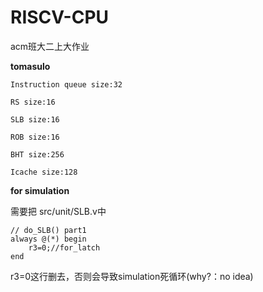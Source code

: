 # RISCV-CPU

acm班大二上大作业



**tomasulo** 

`Instruction queue size:32` 

`RS size:16` 

`SLB size:16` 

`ROB size:16` 

`BHT size:256` 

`Icache size:128` 





**for simulation** 

需要把 src/unit/SLB.v中 

```
// do_SLB() part1
always @(*) begin
	r3=0;//for_latch
end
```

r3=0这行删去，否则会导致simulation死循环(why?：no idea)